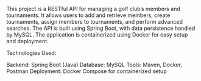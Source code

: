 This project is a RESTful API for managing a golf club’s members and tournaments. 
It allows users to add and retrieve members, create tournaments, assign members to tournaments, and perform advanced searches. The API is built using Spring Boot, with data persistence handled by MySQL. 
The application is containerized using Docker for easy setup and deployment.

Technologies Used:

Backend: Spring Boot (Java)
Database: MySQL
Tools: Maven, Docker, Postman
Deployment: Docker Compose for containerized setup
